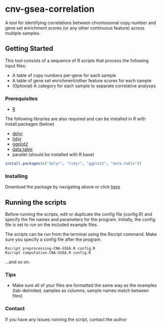 # cnv-gsea-correlation

A tool for identifying correlations between chromosomal copy number and gene set enrichment scores (or any other continuous feature) across multiple samples.

## Getting Started

This tool consists of a sequence of R scripts that process the following input files:
* A table of copy numbers per-gene for each sample
* A table of gene set enrichment/other feature scores for each sample
* (Optional) A category for each sample to separate correlative analyses

### Prerequisites

* [R](https://cran.r-project.org/)

The following libraries are also required and can be installed in R with install.packages (below)
  * [dplyr](https://cran.r-project.org/web/packages/dplyr/)
  * [tidyr](https://cran.r-project.org/web/packages/tidyr/)
  * [ggplot2](https://cran.r-project.org/web/packages/ggplot2/index.html)
  * [data.table](https://cran.r-project.org/web/packages/data.table/)
  * parallel (should be installed with R base)
```R
install.packages(c("dplyr", "tidyr", "ggplot2", "data.table"))
```

### Installing

Download the package by navigating above or click [here](https://github.com/nickgros/cnv-gsea-correlation/archive/master.zip)

## Running the scripts

Before running the scripts, edit or duplicate the config file (config.R) and specify the file names and parameters for the program. Initially, the config file is set to run on the included example files.

The scripts can be run from the terminal using the Rscript command. Make sure you specify a config file after the program.

```
Rscript preprocessing-CNA-GSEA.R config.R
Rscript computation-CNA-GSEA.R config.R
```
...and so on.

### Tips

* Make sure all of your files are formatted the same way as the examples (tab-delimited, samples as columns, sample names match between files)

### Contact

If you have any issues running the script, contact the author
